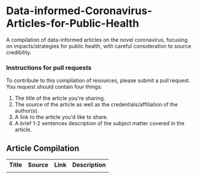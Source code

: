 # Data-informed-Coronavirus-Articles-for-Public-Health
A compilation of data-informed articles on the novel coronavirus, focusing on impacts/strategies for public health, with careful consideration to source credibility.

### Instructions for pull requests
  To contribute to this compilation of resources, please submit a pull request. 
  You request should contain four things:
  1) The title of the article you're sharing.
  2) The source of the article as well as the credentials/affiliation of the author(s).
  3) A link to the article you'd like to share.
  4) A brief 1-2 sentences description of the subject matter covered in the article.
  
## Article Compilation

<table class="tg">
  <tr>
    <th class="tg-yw4l"><b>Title</b></th>
    <th class="tg-yw4l"><b>Source</b></th>
    <th class="tg-yw4l"><b>Link</b></th>
    <th class="tg-yw4l"><b>Description</b></th>
  </tr>
  <tr>
    <td class="tg-yw4l">   </td>
    <td class="tg-yw4l">   </td>
    <td class="tg-yw4l">   </td>
    <td class="tg-yw4l">   </td>
  </tr>
</table>

